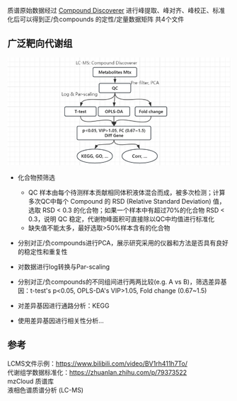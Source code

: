 

质谱原始数据经过 [Compound Discoverer](https://www.thermofisher.cn/order/catalog/product/cn/zh/OPTON-31055) 进行峰提取、峰对齐、峰校正、标准化后可以得到正/负compounds 的定性/定量数据矩阵 共4个文件



## 广泛靶向代谢组
![Metabolomics](../Pipelines_overview/Metabolomics.png)

* 化合物预筛选
    - QC 样本由每个待测样本贡献相同体积液体混合而成，被多次检测；计算多次QC中每个 Compound 的 RSD (Relative Standard Deviation) 值，选取 RSD < 0.3 的化合物；如果一个样本中有超过70%的化合物 RSD < 0.3，说明 QC 稳定，代谢物峰面积可直接除以QC中均值进行标准化
    - 缺失值不能太多，最好选取>50%样本含有的化合物

* 分别对正/负compounds进行PCA，展示研究采用的仪器和方法是否具有良好的稳定性和重复性
* 对数据进行log转换与Par-scaling
* 分别对正/负compounds的不同组间进行两两比较(e.g. A vs B)，筛选差异基因：t-test's p<0.05, OPLS-DA's VIP>1.05, Fold change  (0.67~1.5)
* 对差异基因进行通路分析：KEGG
* 使用差异基因进行相关性分析...


## 参考
LCMS文件示例：https://www.bilibili.com/video/BV1rh411h7To/   
代谢组学数据标准化：https://zhuanlan.zhihu.com/p/79373522   
mzCloud 质谱库      
液相色谱质谱分析 (LC-MS)     
